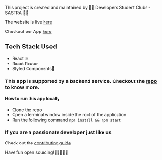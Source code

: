 This project is created and maintained by 👨‍🎓️ Developers Student Clubs - SASTRA 👨‍🎓️

The website is live <a href="https://dscsastra.com" target="_blank">here</a>

Checkout our App <a href="https://play.google.com/store/apps/details?id=dsc.sastra.dsc_sastra_university&hl=en_IN" target="_blank">here</a>

## Tech Stack Used

- React ⚛️
- React Router
- Styled Components💅️

### This app is supported by a backend service. Checkout the <a href = "https://github.com/dsc-sastra-university/dsc-api">repo</a> to know more.

#### How to run this app locally

- Clone the repo
- Open a terminal window inside the root of the application
- Run the following command `npm install && npm start`

### If you are a passionate developer just like us

Check out the [contributing guide](CONTRIBUTING.md)

Have fun open sourcing!🎉️👨‍🎓️🤖️⛹️
